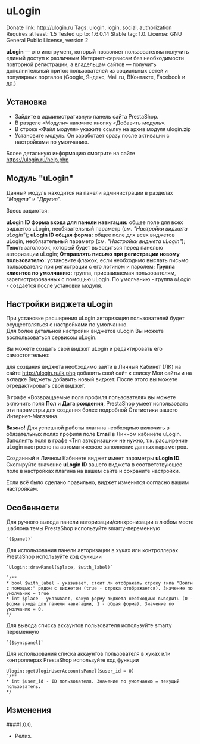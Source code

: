 # uLogin

Donate link: http://ulogin.ru
Tags: ulogin, login, social, authorization
Requires at least: 1.5
Tested up to: 1.6.0.14
Stable tag: 1.0.
License: GNU General Public License, version 2

**uLogin** — это инструмент, который позволяет пользователям получить единый доступ к различным Интернет-сервисам без необходимости повторной регистрации,
а владельцам сайтов — получить дополнительный приток пользователей из социальных сетей и популярных порталов (Google, Яндекс, Mail.ru, ВКонтакте, Facebook и др.)

## Установка

- Зайдите в административную панель сайта PrestaShop.
- В разделе «Модули» нажмите кнопку «Добавить модуль».
- В строке «Файл модуля» укажите ссылку на архив модуля ulogin.zip
- Установите модуль. Он заработает сразу после активации с настройками по умолчанию.

Более детальную информацию смотрите на сайте https://ulogin.ru/help.php

## Модуль "uLogin"

Данный модуль находится на панели администрации в разделах *"Модули"* и *"Другие"*.

Здесь задаются: 
 
**uLogin ID форма входа для панели навигации:** общее поле для всех виджетов uLogin, необязательный параметр (см. *"Настройки виджета uLogin"*);
**uLogin ID общая форма:** общее поле для всех виджетов uLogin, необязательный параметр (см. *"Настройки виджета uLogin"*);
**Текст:** заголовок, который будет выводиться перед панелью авторизации  uLogin;
**Отправлять письмо при регистрации новому пользователю:** установите флажок, если необходимо выслать письмо пользователю при регистрации с его логином и паролем;
**Группа клиентов по умолчанию:** группа, присваиваемая пользователям, зарегистрированных с помощью uLogin. По умолчанию - группа *uLogin* - создаётся после установки модуля.

## Настройки виджета uLogin

При установке расширения uLogin авторизация пользователей будет осуществляться с настройками по умолчанию.  
Для более детальной настройки виджетов uLogin Вы можете воспользоваться сервисом uLogin.  

Вы можете создать свой виджет uLogin и редактировать его самостоятельно:

для создания виджета необходимо зайти в Личный Кабинет (ЛК) на сайте http://ulogin.ru/lk.php
добавить свой сайт к списку Мои сайты и на вкладке Виджеты добавить новый виджет. После этого вы можете отредактировать свой виджет.

В графе «Возвращаемые поля профиля пользователя» вы можете включить поля **Пол** и **Дата рождения**, PrestaShop умеет использовать эти параметры
для создания более подробной Статистики вашего Интернет-Магазина.

**Важно!** Для успешной работы плагина необходимо включить в обязательных полях профиля поле **Еmail** в Личном кабинете uLogin.  
Заполнять поля в графе «Тип авторизации» не нужно, т.к. расширение uLogin настроено на автоматическое заполнение данных параметров.

Созданный в Личном Кабинете виджет имеет параметры **uLogin ID**.  
Скопируйте значение **uLogin ID** вашего виджета в соответствующее поле в настройках плагина на вашем сайте и сохраните настройки.   

Если всё было сделано правильно, виджет изменится согласно вашим настройкам.


## Особенности

Для ручного вывода панели авторизации/синхронизации в любом месте шаблона темы PrestaShop используйте smarty-переменную

	`{$panel}`
	
Для использования панели авторизации в хуках или контроллерах PrestaShop используйте код функции

	`Ulogin::drawPanel($place, $with_label)`
	
	`/**
	* bool $with_label - указывает, стоит ли отображать строку типа "Войти с помощью:" рядом с виджетом (true - строка отображается). Значение по умолчанию = true
	* int $place - указывает, какую форму виджета необходимо выводить (0 - форма входа для панели навигации, 1 - общая форма). Значение по умолчанию = 0.
	*/

Для вывода списка аккаунтов пользователя используйте smarty переменную

	`{$syncpanel}`
	
Для использования списка аккаунтов пользователя в хуках или контроллерах PrestaShop используйте код функции

	Ulogin::getUloginUserAccountsPanel($user_id = 0)
	`/**
	* int $user_id - ID пользователя. Значение по умолчанию = текущий пользователь.
	*/

## Изменения
 
####1.0.0.
* Релиз.